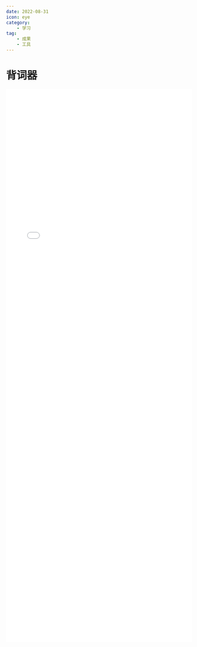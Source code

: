 ```yaml
---
date: 2022-08-31
icon: eye
category:
    - 学习
tag:
    - 成果
    - 工具
---
```

# 背词器

<div>
<iframe src="/pages/reciter.html" scrolling="auto" border="0" frameborder="no" framespacing="0" allowfullscreen="true" width="100%" height="1500" loading="lazy" ></iframe>
</div>

<!-- <reciter /> -->